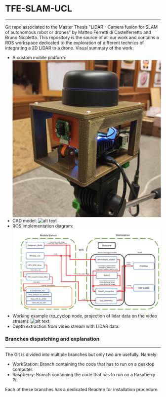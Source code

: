 # TFE-SLAM-UCL
---
 Git repo associated to the Master Thesis "LIDAR - Camera fusion for SLAM of autonomous robot or drones" by Matteo Ferretti di Castelferretto and Bruno Nicoletta. This repository is the source of all our work and contains a ROS workspace dedicated to the exploration of different technics of integrating a 2D LiDAR to a drone. Visual summary of the work:
 - A custom mobile platform: ![alt text](https://github.com/miniferretti/TFE-SLAM-UCL/blob/main/images/mobilePlat_crop.jpg)
 - CAD model: ![alt text](https://github.com/miniferretti/TFE-SLAM-UCL/blob/main/images/Vue-cavali%C3%A8re.png)
 - ROS implementation diagram: ![alt text](https://github.com/miniferretti/TFE-SLAM-UCL/blob/main/images/ROSFlowChart.png)
 - Working example (rp_cyclop node, projection of lidar data on the video stream): ![alt text](https://github.com/miniferretti/TFE-SLAM-UCL/blob/main/LiDAR_Camera_Matching%20videos/cyclop.gif)
 - Depth extraction from video stream with LiDAR data: 
### Branches dispatching and explanation
---
The Git is divided into multiple branches but only two are usefully. Namely: 
- WorkStation: Branch containing the code that has to run on a desktop computer.
- Raspberry: Branch containing the code that has to run on a Raspberry Pi. 

Each of these branches has a dedicated Readme for installation procedure. 

